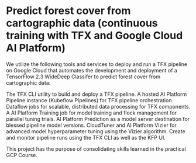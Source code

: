 # Predict forest cover from cartographic data (continuous training with TFX and Google Cloud AI Platform)

We utilize the following tools and services to deploy and run a TFX pipeline on Google Cloud that automates the development and deployment of a TensorFlow 2.3 WideDeep Classifer to predict forest cover from cartographic data:

The TFX CLI utility to build and deploy a TFX pipeline.
A hosted AI Platform Pipeline instance (Kubeflow Pipelines) for TFX pipeline orchestration.
Dataflow jobs for scalable, distributed data processing for TFX components.
A AI Platform Training job for model training and flock management for parallel tuning trials.
AI Platform Prediction as a model server destination for blessed pipeline model versions.
CloudTuner and AI Platform Vizier for advanced model hyperparameter tuning using the Vizier algorithm.
Create and monitor pipeline runs using the TFX CLI as well as the KFP UI.

This project has the purpose of consolidating skills learned in the practical GCP Course.
